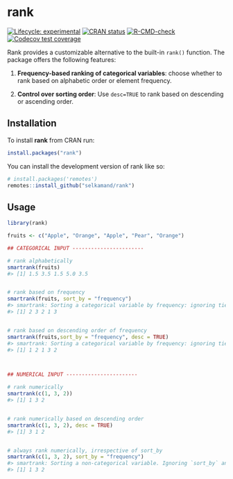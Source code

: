 
<!-- README.md is generated from README.Rmd. Please edit that file -->

# rank

<!-- badges: start -->

[![Lifecycle:
experimental](https://img.shields.io/badge/lifecycle-experimental-orange.svg)](https://lifecycle.r-lib.org/articles/stages.html#experimental)
[![CRAN
status](https://www.r-pkg.org/badges/version/rank)](https://CRAN.R-project.org/package=rank)
[![R-CMD-check](https://github.com/selkamand/rank/actions/workflows/R-CMD-check.yaml/badge.svg)](https://github.com/selkamand/rank/actions/workflows/R-CMD-check.yaml)
[![Codecov test
coverage](https://codecov.io/gh/selkamand/rank/branch/master/graph/badge.svg)](https://app.codecov.io/gh/selkamand/rank?branch=master)
<!-- badges: end -->

Rank provides a customizable alternative to the built-in `rank()`
function. The package offers the following features:

1.  **Frequency-based ranking of categorical variables**: choose whether
    to rank based on alphabetic order or element frequency.

2.  **Control over sorting order**: Use `desc=TRUE` to rank based on
    descending or ascending order.

## Installation

To install **rank** from CRAN run:

``` r
install.packages("rank")
```

You can install the development version of rank like so:

``` r
# install.packages('remotes')
remotes::install_github("selkamand/rank")
```

## Usage

``` r
library(rank)

fruits <- c("Apple", "Orange", "Apple", "Pear", "Orange")

## CATEGORICAL INPUT -----------------------

# rank alphabetically
smartrank(fruits)
#> [1] 1.5 3.5 1.5 5.0 3.5
```

``` r

# rank based on frequency
smartrank(fruits, sort_by = "frequency")
#> smartrank: Sorting a categorical variable by frequency: ignoring ties.method
#> [1] 2 3 2 1 3
```

``` r

# rank based on descending order of frequency
smartrank(fruits,sort_by = "frequency", desc = TRUE)
#> smartrank: Sorting a categorical variable by frequency: ignoring ties.method
#> [1] 1 2 1 3 2
```

``` r


## NUMERICAL INPUT -----------------------

# rank numerically
smartrank(c(1, 3, 2))
#> [1] 1 3 2
```

``` r

# rank numerically based on descending order
smartrank(c(1, 3, 2), desc = TRUE)
#> [1] 3 1 2
```

``` r

# always rank numerically, irrespective of sort_by
smartrank(c(1, 3, 2), sort_by = "frequency")
#> smartrank: Sorting a non-categorical variable. Ignoring `sort_by` and sorting numerically
#> [1] 1 3 2
```

